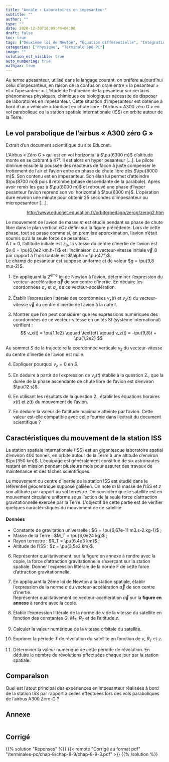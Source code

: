 ```yaml
---
title: "Annale : Laboratoires en impesanteur"
subtitle: ""
author: ""
type: ""
date: 2020-12-30T16:09:44+04:00
draft: false
toc: true
tags: ["Deuxième loi de Newton", "Équation différentielle", "Intégration", "Condition initiale", "Équations horaires", "Repère de Frenet"]
categories: ["Physique", "Terminale Spé PC"]
image: ""
solution_est_visible: true
auto_numbering: true
mathjax: true
---
```


Au terme apesanteur, utilisé dans le langage courant, on préfère aujourd’hui celui d’impesanteur, en raison de la confusion orale entre «&nbsp;la pesanteur&nbsp;» et «&nbsp;l’apesanteur&nbsp;».
L’étude de l’influence de la pesanteur sur certains phénomènes physiques, chimiques ou biologiques nécessite de disposer de laboratoires en impesanteur. Cette situation d’impesanteur est obtenue à bord d’un «&nbsp;véhicule&nbsp;» tombant en chute libre : l’Airbus «&nbsp;A300 zéro G&nbsp;» en vol parabolique ou la station spatiale internationale (ISS) en orbite autour de la Terre.

## Le vol parabolique de l’airbus «&nbsp;A300 zéro G&nbsp;»

Extrait d’un document scientifique du site Educnet.

L’Airbus «&nbsp;Zéro G&nbsp;» qui est en vol horizontal à $\pu{6300 m}$ d’altitude monte en se cabrant à 47°. Il est alors en hyper pesanteur [...]. Le pilote diminue ensuite la poussée
des réacteurs de façon à juste compenser le frottement de l’air et l’avion entre en phase de chute libre dès $\\pu{8000 m}$. Son contenu est en impesanteur. Son élan lui permet d’atteindre $\pu{8700 m}$ puis il retombe (phase descendante de la parabole). Après avoir remis les gaz à $\pu{8000 m}$ et retrouvé une phase d’hyper pesanteur l’avion reprend son vol horizontal à $\pu{6300 m}$. L’opération dure environ une minute pour obtenir 25 secondes d’impesanteur ou micropesanteur [...].

<div style="text-align: right;" >
<a href="http://www.educnet.education.fr/orbito/pedago/zerog/zerog2.htm" target="_blank"> http://www.educnet.education.fr/orbito/pedago/zerog/zerog2.htm </a>
</div>

<img src="/terminales-pc/chap-8/chap-8-9/chap-8-9-1.png" alt="" width="" />

Le mouvement de l’avion de masse $m$ est étudié pendant sa phase de chute libre dans le plan vertical $xOz$ défini sur la figure précédente. Lors de cette phase, tout se passe comme si, en première approximation, l’avion n’était soumis qu’à la seule force de pesanteur.\
À $t = 0$, l’altitude initiale est $z_0$, la vitesse du centre d’inertie de l’avion est $v_0 = \pu{6,0e2 km.h-1}$ et l’inclinaison du vecteur-vitesse initiale $\vec{v}\_0$ par rapport à l’horizontale est $\alpha = \pu{47°}$.\
Le champ de pesanteur est supposé uniforme et de valeur $g = \pu{9,8 m.s-2}$.

1. En appliquant la 2<sup>ème</sup> loi de Newton à l’avion, déterminer l’expression du vecteur-accélération $\vec{a}$ de son centre d’inertie. En déduire les coordonnées $a_x$ et $a_z$ de ce vecteur-accélération.

2. Établir l’expression littérale des coordonnées $v_x(t)$ et $v_z(t)$ du vecteur-vitesse $\vec{v}$ du centre d’inertie de l’avion à la date $t$.

3. Montrer que l’on peut considérer que les expressions numériques des coordonnées de ce vecteur-vitesse en unités SI (système international) vérifient :
$$
v_x(t) = \pu{1,1e2} \qquad \text{et} \qquad v_z(t) = -\pu{9,8}t + \pu{1,2e2}
$$

Au sommet $S$ de la trajectoire la coordonnée verticale $v_z$ du vecteur-vitesse du centre d’inertie de l’avion est nulle.

4. Expliquer pourquoi $v_z = 0$ en $S$.

5. En déduire à partir de l’expression de $v_z(t)$ établie à la question 2., que la durée de la phase ascendante de chute libre de l’avion est d’environ $\pu{12 s}$.

6. En utilisant les résultats de la question 2., établir les équations horaires $x(t)$ et $z(t)$ du mouvement de l’avion.

6. En déduire la valeur de l’altitude maximale atteinte par l’avion. Cette valeur est-elle compatible avec celle fournie dans l’extrait du document scientifique ?

## Caractéristiques du mouvement de la station ISS

La station spatiale internationale (ISS) est un gigantesque laboratoire spatial d’environ 400 tonnes, en orbite autour de la Terre à une altitude d’environ $\pu{350 km}$. L’équipage est généralement constitué de six astronautes restant en mission pendant plusieurs mois pour assurer des travaux de maintenance et des tâches scientifiques.

Le mouvement du centre d’inertie de la station ISS est étudié dans le référentiel géocentrique supposé galiléen. On note $m$ la masse de l’ISS et $z$ son altitude par rapport au sol terrestre. On considère que le satellite est en mouvement circulaire uniforme sous l’action de la seule force d’attraction gravitationnelle exercée par la Terre.
L’objectif de cette partie est de vérifier quelques caractéristiques du mouvement de ce satellite.

#### Données

- Constante de gravitation universelle : $G = \pu{6,67e-11 m3.s-2.kg-1}$ ;
- Masse de la Terre : $M_T = \pu{6,0e24 kg}$ ;
- Rayon terrestre : $R_T = \pu{6,4e3 km}$ ;
- Altitude de l’ISS : $z = \pu{3,5e2 km}$.

6. Représenter qualitativement, sur la figure en annexe à rendre avec la copie, la force d’attraction gravitationnelle s’exerçant sur la station spatiale.
Donner l’expression littérale de la norme F de cette force d’attraction gravitationnelle.

7. En appliquant la 2ème loi de Newton à la station spatiale, établir l’expression de la norme $a$ du vecteur-accélération $\vec{a}$ de son centre d’inertie.\
Représenter qualitativement ce vecteur-accélération $\vec{a}$ sur la **figure en annexe** à rendre avec la copie.

8. Établir l’expression littérale de la norme de $v$ de la vitesse du satellite en fonction des constantes $G$, $M_T$, $R_T$ et de l’altitude $z$.

9. Calculer la valeur numérique de la vitesse orbitale du satellite.

10. Exprimer la période $T$ de révolution du satellite en fonction de $v$, $R_T$ et $z$.

11. Déterminer la valeur numérique de cette période de révolution. En déduire le nombre de révolutions effectuées chaque jour par la station spatiale.

## Comparaison

Quel est l’atout principal des expériences en impesanteur réalisées à bord de la station ISS par rapport à celles effectuées lors des vols paraboliques de l’airbus A300 Zéro-G ?

## Annexe

<img src="/terminales-pc/chap-8/chap-8-9/chap-8-9-2.png" alt="" width="" />

## Corrigé

{{% solution "Réponses" %}}
{{< remote "Corrigé au format pdf" "/terminales-pc/chap-8/chap-8-9/chap-8-9-3.pdf" >}}
{{% /solution %}}
